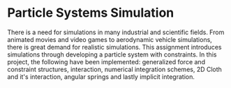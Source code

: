 # Particle Systems Simulation

There is a need for simulations in many industrial and scientific fields. From animated movies and video games to aerodynamic vehicle simulations, there is great demand for realistic simulations. This assignment introduces simulations through developing a particle system with constraints. In this project, the following have been implemented: generalized force and constraint structures, interaction, numerical integration schemes, 2D Cloth and it's interaction, angular springs and lastly implicit integration.
